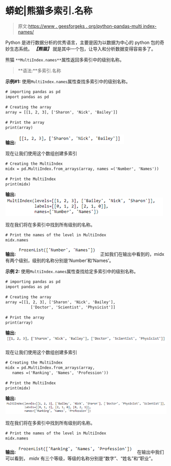 # 蟒蛇|熊猫多索引.名称

> 原文:[https://www . geesforgeks . org/python-pandas-multi index-names/](https://www.geeksforgeeks.org/python-pandas-multiindex-names/)

Python 是进行数据分析的优秀语言，主要是因为以数据为中心的 python 包的奇妙生态系统。 ***【熊猫】*** 就是其中一个包，让导入和分析数据变得容易多了。

熊猫 `**MultiIndex.names**`属性返回多索引中的级别名称。

> **语法:**多索引.名称

**示例#1:** 使用`MultiIndex.names`属性查找多索引中的级别名称。

```
# importing pandas as pd
import pandas as pd

# Creating the array
array = [[1, 2, 3], ['Sharon', 'Nick', 'Bailey']]

# Print the array
print(array)
```

**输出:**
![](img/12ecee1bf81f73cdf3cf18dfe730920d.png)

现在让我们使用这个数组创建多索引

```
# Creating the MultiIndex
midx = pd.MultiIndex.from_arrays(array, names =('Number', 'Names'))

# Print the MultiIndex
print(midx)
```

**输出:**
![](img/1eae73d45c2679c5ff140274d8e435ba.png)

现在我们将在多索引中找到所有级别的名称。

```
# Print the names of the level in MultiIndex
midx.names
```

**输出:**
![](img/edc28880f9cb61aa34c1db7923457c3c.png)
正如我们在输出中看到的，midx 有两个级别，级别的名称分别是‘Number’和‘Names’。

**示例 2:** 使用`MultiIndex.names`属性查找给定多索引中的级别名称。

```
# importing pandas as pd
import pandas as pd

# Creating the array
array =[[1, 2, 3], ['Sharon', 'Nick', 'Bailey'], 
           ['Doctor', 'Scientist', 'Physicist']]

# Print the array
print(array)
```

**输出:**
![](img/aac6d50c74c2e2a467889328893e477f.png)

现在让我们使用这个数组创建多索引

```
# Creating the MultiIndex
midx = pd.MultiIndex.from_arrays(array, 
   names =('Ranking', 'Names', 'Profession'))

# Print the MultiIndex
print(midx)
```

**输出:**
![](img/24ab6ffdd886b98f6d75557c194f205e.png)

现在我们将在多索引中找到所有级别的名称。

```
# Print the names of the level in MultiIndex
midx.names
```

**输出:**
![](img/a43a43268d0310a8a49c6fa06a694bfc.png)
在输出中我们可以看到， *midx* 有三个等级，等级的名称分别是“数字”、“姓名”和“职业”。